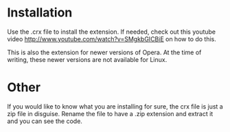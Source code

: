 # Installation

Use the .crx file to install the extension. If needed, check out this youtube video http://www.youtube.com/watch?v=SMgkbGICBiE on how to do this.

This is also the extension for newer versions of Opera. At the time of writing, these newer versions are not available for Linux.

# Other

If you would like to know what you are installing for sure, the crx file is just a zip file in disguise. Rename the file to have a .zip extension and extract it and you can see the code.
